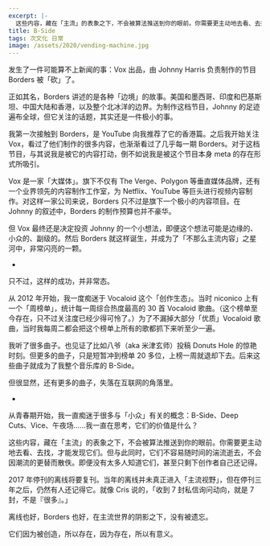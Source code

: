 ```yaml
---
excerpt: |-
  这些内容，藏在「主流」的表象之下，不会被算法推送到你的眼前。你需要更主动地去看、去找，才能发现它们。但与此同时，它们不容易随时间的湍流逝去，不会因潮流的更替而散佚。
title: B-Side
tags: 次文化 日常
image: /assets/2020/vending-machine.jpg
---
```


发生了一件可能算不上新闻的事：Vox 出品，由 Johnny Harris 负责制作的节目 Borders 被「砍」了。

正如其名，Borders 讲述的是各种「边境」的故事。美国和墨西哥、印度和巴基斯坦、中国大陆和香港，以及整个北冰洋的边界。为制作这档节目，Johnny 的足迹遍布全球，但它关注的话题，其实还是一件极小的事。

我第一次接触到 Borders，是 YouTube 向我推荐了它的香港篇。之后我开始关注 Vox，看过了他们制作的很多内容，也渐渐看过了几乎每一期 Borders。对于这档节目，与其说我是被它的内容打动，倒不如说我是被这个节目本身 meta 的存在形式所吸引。

Vox 是一家「大媒体」。旗下不仅有 The Verge、Polygon 等垂直媒体品牌，还有一个业界领先的内容制作工作室，为 Netflix、YouTube 等巨头进行视频内容制作。对这样一家公司来说，Borders 只不过是旗下一个极小的内容项目。在 Johnny 的叙述中，Borders 的制作预算也并不豪华。

但 Vox 最终还是决定投资 Johnny 的一个小想法，即便这个想法可能是边缘的、小众的、副级的。然后 Borders 就这样诞生，并成为了「不那么主流内容」之星河中，非常闪亮的一颗。

-

只不过，这样的成功，并非常态。

从 2012 年开始，我一度痴迷于 Vocaloid 这个「创作生态」。当时 niconico 上有一个「周榜单」，统计每一周综合热度最高的 30 首 Vocaloid 歌曲。（这个榜单至今存在，只不过关注度已经少得可怜了。）为了不漏掉大部分「优质」Vocaloid 歌曲，当时我每周二都会把这个榜单上所有的歌都抓下来听至少一遍。

我听了很多曲子。也见证了比如八爷（aka 米津玄师）投稿 Donuts Hole 的惊艳时刻。但更多的曲子，只是短暂冲到榜单 20 多位，上榜一周就退却下去。后来这些曲子就成为了我整个音乐库的 B-Side。

但很显然，还有更多的曲子，失落在互联网的角落里。

-

从青春期开始，我一直痴迷于很多与「小众」有关的概念：B-Side、Deep Cuts、Vice、午夜场……我一直在思考，它们的价值是什么？

这些内容，藏在「主流」的表象之下，不会被算法推送到你的眼前。你需要更主动地去看、去找，才能发现它们。但与此同时，它们不容易随时间的湍流逝去，不会因潮流的更替而散佚。即便没有太多人知道它们，甚至只剩下创作者自己还记得。

2017 年停刊的离线将要复刊。当年的离线并未真正进入「主流视野」，但在停刊三年之后，仍然有人还记得它。就像 Cris 说的，「收到 7 封私信询问动向，就是 7 封，不是『很多』。」

离线也好，Borders 也好，在主流世界的阴影之下，没有被遗忘。

它们因为被创造，所以存在，因为存在，所以有意义。
